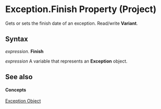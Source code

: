 
# Exception.Finish Property (Project)

Gets or sets the finish date of an exception. Read/write  **Variant**.


## Syntax

 _expression_. **Finish**

 _expression_ A variable that represents an **Exception** object.


## See also


#### Concepts


[Exception Object](105372cd-2e8b-0fd0-f565-0a75c907a40a.md)